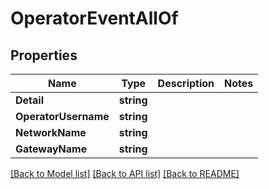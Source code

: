 # OperatorEventAllOf

## Properties

Name | Type | Description | Notes
------------ | ------------- | ------------- | -------------
**Detail** | **string** |  | 
**OperatorUsername** | **string** |  | 
**NetworkName** | **string** |  | 
**GatewayName** | **string** |  | 

[[Back to Model list]](../README.md#documentation-for-models) [[Back to API list]](../README.md#documentation-for-api-endpoints) [[Back to README]](../README.md)


